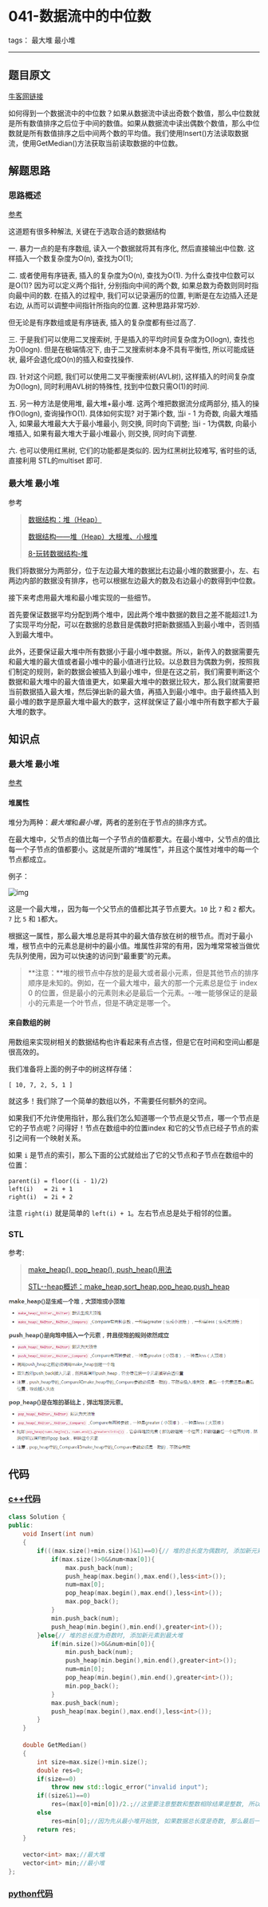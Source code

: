# 041-数据流中的中位数

tags： 最大堆 最小堆

---

## 题目原文

[牛客网链接](https://www.nowcoder.com/practice/9be0172896bd43948f8a32fb954e1be1?tpId=13&tqId=11216&tPage=4&rp=1&ru=%2Fta%2Fcoding-interviews&qru=%2Fta%2Fcoding-interviews%2Fquestion-ranking)

如何得到一个数据流中的中位数？如果从数据流中读出奇数个数值，那么中位数就是所有数值排序之后位于中间的数值。如果从数据流中读出偶数个数值，那么中位数就是所有数值排序之后中间两个数的平均值。我们使用Insert()方法读取数据流，使用GetMedian()方法获取当前读取数据的中位数。

## 解题思路

### 思路概述

[参考](https://blog.csdn.net/wjh2622075127/article/details/82846743)

这道题有很多种解法, 关键在于选取合适的数据结构

一. 暴力一点的是有序数组, 读入一个数据就将其有序化, 然后直接输出中位数. 这样插入一个数复杂度为O(n), 查找为O(1);

二. 或者使用有序链表, 插入的复杂度为O(n), 查找为O(1). 为什么查找中位数可以是O(1)? 因为可以定义两个指针, 分别指向中间的两个数, 如果总数为奇数则同时指向最中间的数. 在插入的过程中, 我们可以记录遍历的位置, 判断是在左边插入还是右边, 从而可以调整中间指针所指向的位置. 这种思路非常巧妙.

但无论是有序数组或是有序链表, 插入的复杂度都有些过高了.

三. 于是我们可以使用二叉搜索树, 于是插入的平均时间复杂度为O(logn), 查找也为O(logn). 但是在极端情况下, 由于二叉搜索树本身不具有平衡性, 所以可能成链状, 最坏会退化成O(n)的插入和查找操作.

四. 针对这个问题, 我们可以使用二叉平衡搜索树(AVL树), 这样插入的时间复杂度为O(logn), 同时利用AVL树的特殊性, 找到中位数只需O(1)的时间.

五. 另一种方法是使用堆, 最大堆+最小堆. 这两个堆把数据流分成两部分, 插入的操作O(logn), 查询操作O(1). 具体如何实现? 对于第i个数, 当i - 1 为奇数, 向最大堆插入, 如果最大堆最大大于最小堆最小, 则交换, 同时向下调整; 当i - 1为偶数, 向最小堆插入, 如果有最大堆大于最小堆最小, 则交换, 同时向下调整.

六. 也可以使用红黑树, 它们的功能都是类似的. 因为红黑树比较难写, 省时些的话, 直接利用 STL的multiset 即可.

### 最大堆 最小堆

参考

> [数据结构：堆（Heap）](https://www.jianshu.com/p/6b526aa481b1)
>
> [数据结构——堆（Heap）大根堆、小根堆](https://www.cnblogs.com/wangchaowei/p/8288216.html)
>
> [8-玩转数据结构-堆](https://cloud.tencent.com/developer/article/1192923)

我们将数据分为两部分，位于左边最大堆的数据比右边最小堆的数据要小，左、右两边内部的数据没有排序，也可以根据左边最大的数及右边最小的数得到中位数。

接下来考虑用最大堆和最小堆实现的一些细节。

首先要保证数据平均分配到两个堆中，因此两个堆中数据的数目之差不能超过1.为了实现平均分配，可以在数据的总数目是偶数时把新数据插入到最小堆中，否则插入到最大堆中。

此外，还要保证最大堆中所有数据小于最小堆中数据。所以，新传入的数据需要先和最大堆的最大值或者最小堆中的最小值进行比较。以总数目为偶数为例，按照我们制定的规则，新的数据会被插入到最小堆中，但是在这之前，我们需要判断这个数据和最大堆中的最大值谁更大，如果最大堆中的数据比较大，那么我们就需要把当前数据插入最大堆，然后弹出新的最大值，再插入到最小堆中。由于最终插入到最小堆的数字是原最大堆中最大的数字，这样就保证了最小堆中所有数字都大于最大堆的数字。

## 知识点

### 最大堆 最小堆

[参考](https://www.jianshu.com/p/6b526aa481b1)

#### 堆属性

堆分为两种：*最大堆*和*最小堆*，两者的差别在于节点的排序方式。

在最大堆中，父节点的值比每一个子节点的值都要大。在最小堆中，父节点的值比每一个子节点的值都要小。这就是所谓的“堆属性”，并且这个属性对堆中的每一个节点都成立。

例子：



![img](https:////upload-images.jianshu.io/upload_images/4064751-14a6cde25bdff968.png?imageMogr2/auto-orient/strip%7CimageView2/2/w/190/format/webp)



这是一个最大堆，，因为每一个父节点的值都比其子节点要大。`10` 比 `7` 和 `2` 都大。`7` 比 `5` 和 `1`都大。

根据这一属性，那么最大堆总是将其中的最大值存放在树的根节点。而对于最小堆，根节点中的元素总是树中的最小值。堆属性非常的有用，因为堆常常被当做优先队列使用，因为可以快速的访问到“最重要”的元素。

> **注意：**堆的根节点中存放的是最大或者最小元素，但是其他节点的排序顺序是未知的。例如，在一个最大堆中，最大的那一个元素总是位于 index 0 的位置，但是最小的元素则未必是最后一个元素。--唯一能够保证的是最小的元素是一个叶节点，但是不确定是哪一个。

#### 来自数组的树

用数组来实现树相关的数据结构也许看起来有点古怪，但是它在时间和空间山都是很高效的。

我们准备将上面的例子中的树这样存储：

```
[ 10, 7, 2, 5, 1 ]
```

就这多！我们除了一个简单的数组以外，不需要任何额外的空间。

如果我们不允许使用指针，那么我们怎么知道哪一个节点是父节点，哪一个节点是它的子节点呢？问得好！节点在数组中的位置index 和它的父节点已经子节点的索引之间有一个映射关系。

如果 `i` 是节点的索引，那么下面的公式就给出了它的父节点和子节点在数组中的位置：

```
parent(i) = floor((i - 1)/2)
left(i)   = 2i + 1
right(i)  = 2i + 2
```

注意 `right(i)` 就是简单的 `left(i) + 1`。左右节点总是处于相邻的位置。



### STL

参考:

> [make_heap(), pop_heap(), push_heap()用法](https://blog.csdn.net/qq_29630271/article/details/66478256)
>
> [STL--heap概述：make_heap,sort_heap,pop_heap,push_heap](https://www.cnblogs.com/likui360/p/6364896.html)

![1562748867523](img/readme.assets/1562748867523.png)

## 代码

### [c++代码](./src/cpp/041-数据流中的中位数.cpp)

```c++
class Solution {
public:
    void Insert(int num)
    {
        if(((max.size()+min.size())&1)==0){// 堆的总长度为偶数时, 添加新元素到最小堆
            if(max.size()>0&&num<max[0]){
                max.push_back(num);
                push_heap(max.begin(),max.end(),less<int>());
                num=max[0];
                pop_heap(max.begin(),max.end(),less<int>());
                max.pop_back();
            }
            min.push_back(num);
            push_heap(min.begin(),min.end(),greater<int>());
        }else{// 堆的总长度为奇数时, 添加新元素到最大堆
            if(min.size()>0&&num>min[0]){
                min.push_back(num);
                push_heap(min.begin(),min.end(),greater<int>());
                num=min[0];
                pop_heap(min.begin(),min.end(),greater<int>());
                min.pop_back();
            }
            max.push_back(num);
            push_heap(max.begin(),max.end(),less<int>());
        }
    }

    double GetMedian()
    { 
        int size=max.size()+min.size();
        double res=0;
        if(size==0)
            throw new std::logic_error("invalid input");
        if((size&1)==0)
            res=(max[0]+min[0])/2.;//这里要注意整数和整数相除结果是整数, 所以应该除以2.
        else
            res=min[0];//因为先从最小堆开始放, 如果数据总长度是奇数, 那么最后一个元素一定在最小堆
        return res;
    }

    vector<int> max;//最大堆
    vector<int> min;//最小堆
};
```

### [python代码](./src/python/041-数据流中的中位数.py)

```python

```
